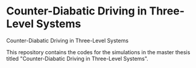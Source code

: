 # Counter-Diabatic Driving in Three-Level Systems
Counter-Diabatic Driving in Three-Level Systems

This repository contains the codes for the simulations in the master thesis titled "Counter-Diabatic Driving in Three-Level Systems".
